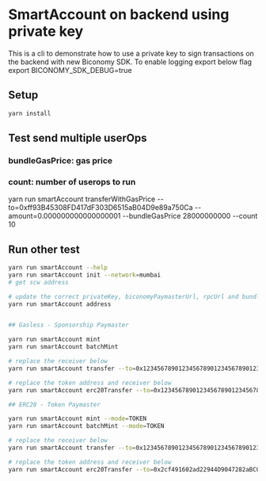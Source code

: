 # SmartAccount on backend using private key

This is a cli to demonstrate how to use a private key to sign transactions on the backend with new Biconomy SDK.
To enable logging export below flag
export BICONOMY_SDK_DEBUG=true

## Setup

```bash
yarn install
```

## Test send multiple userOps 
### bundleGasPrice: gas price
### count: number of userops to run
yarn run smartAccount transferWithGasPrice --to=0xff93B45308FD417dF303D6515aB04D9e89a750Ca --amount=0.000000000000000001 --bundleGasPrice 28000000000 --count 10


## Run other test
```bash
yarn run smartAccount --help
yarn run smartAccount init --network=mumbai
# get scw address

# update the correct privateKey, biconomyPaymasterUrl, rpcUrl and bundlerUrl in config.json
yarn run smartAccount address


## Gasless - Sponsorship Paymaster

yarn run smartAccount mint
yarn run smartAccount batchMint

# replace the receiver below
yarn run smartAccount transfer --to=0x1234567890123456789012345678901234567890 --amount=0.001

# replace the token address and receiver below
yarn run smartAccount erc20Transfer --to=0x1234567890123456789012345678901234567890 --amount=0.1 --token=0xdA5289fCAAF71d52a80A254da614a192b693e977

## ERC20 - Token Paymaster

yarn run smartAccount mint --mode=TOKEN
yarn run smartAccount batchMint --mode=TOKEN

# replace the receiver below
yarn run smartAccount transfer --to=0x1234567890123456789012345678901234567890 --amount=0.001 --mode=TOKEN

# replace the token address and receiver below
yarn run smartAccount erc20Transfer --to=0x2cf491602ad22944D9047282aBC00D3e52F56B37 --amount=0.1 --token=0x1AF3F329e8BE154074D8769D1FFa4eE058B1DBc3 --mode=TOKEN


```
